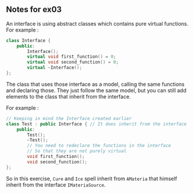 ## Notes for ex03

An interface is using abstract classes which contains pure virtual functions.
For example :
```c++
class Interface {
    public:
        Interface();
        virtual void first_function() = 0;
        virtual void second_function() = 0;
        virtual ~Interface();
};
```
The class that uses those interface as a model, calling the same
functions and declaring those.
They just follow the same model,
but you can still add elements to the class that inherit from the interface.

For example :
```c++
// Keeping in mind the Interface created earlier
class Test : public Interface { // It does inherit from the interface
    public:
        Test();
        ~Test();
        // You need to redeclare the functions in the interface
        // So that they are not purely virtual
        void first_function();
        void second_function();
};
```

So in this exercise, ```Cure``` and ```Ice``` spell inherit from ```AMateria``` that himself inherit from the interface ```IMateriaSource```.
